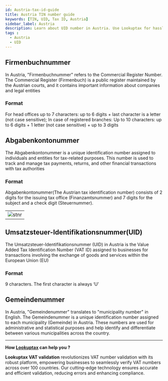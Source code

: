 ```yaml
---
id: Austria-tax-id-guide
title: Austria TIN number guide
keywords: [TIN, UID, Tax ID, Austria]
sidebar_label: Austria
description: Learn about UID number in Austria. Use Lookuptax for hassle-free tax id validation in Austria and other 100+ countries
tags : 
  - Austria
  - UID
---
```



## Firmenbuchnummer
In Austria, "Firmenbuchnummer" refers to the Commercial Register Number. The Commercial Register (Firmenbuch) is a public register maintained by the Austrian courts, and it contains important information about companies and legal entities

### Format
For head offices up to 7 characters: up to 6 digits + last character is a letter (not case sensitive); In case of registered branches: Up to 10 characters: up to 6 digits + 1 letter (not case sensitive) + up to 3 digits

##  Abgabenkontonummer
The Abgabenkontonummer is a unique identification number assigned to individuals and entities for tax-related purposes. This number is used to track and manage tax payments, returns, and other financial transactions with tax authorities

### Format
Abgabenkontonummer(The Austrian tax identification number) consists of 2 digits for the issuing tax office (Finanzamtsnummer) and 7 digits for the subject and a check digit (Steuernummer).

<table align="center" border="0px" border-color="#dedede"><tr><td>
  <img src="/docs/img/taxid/stnr.PNG" alt="stnr"/>
  </td></tr>
  
</table>


## Umsatzsteuer-Identifikationsnummer(UID)
The Umsatzsteuer-Identifikationsnummer (UID) in Austria is the Value Added Tax Identification Number (VAT ID) assigned to businesses for transactions involving the exchange of goods and services within the European Union (EU)

### Format 
9 characters. The first character is always ‘U’

## Gemeindenummer
In Austria, "Gemeindenummer" translates to "municipality number" in English. The Gemeindenummer is a unique identification number assigned to each municipality (Gemeinde) in Austria. These numbers are used for administrative and statistical purposes and help identify and differentiate between various municipalities across the country.

----
**How [Lookuptax](https://lookuptax.com/) can help you ?**

**Lookuptax VAT validation** revolutionizes VAT number validation with its robust platform, empowering businesses to seamlessly verify VAT numbers across over 100 countries. Our cutting-edge technology ensures accurate and efficient validation, reducing errors and enhancing compliance.
